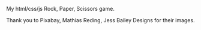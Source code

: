 My html/css/js Rock, Paper, Scissors game.





Thank you to Pixabay, Mathias Reding, Jess Bailey Designs for their images.